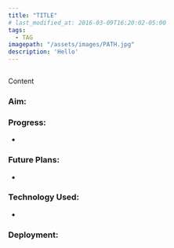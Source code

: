 ```yaml
---
title: "TITLE"
# last_modified_at: 2016-03-09T16:20:02-05:00
tags:
  - TAG
imagepath: "/assets/images/PATH.jpg"
description: 'Hello'
---
```

<!--image-->
<img src="{{ page.imagepath }}" alt="">

<!--background-->
Content

### Aim: ###


### Progress: ###
<ul> 
<li> </li>

</ul>

### Future Plans: ###
<ul>
<li> </li>

</ul>

### Technology Used: ###
<ul> 
<li> </li>

</ul>

### Deployment: ###
